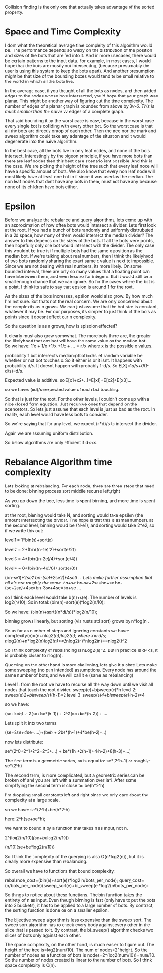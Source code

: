 
Collision finding is the only one that actually takes advantage of the sorted property.



# Space and Time Complexity

I dont what the theoretical average time compleity of this algorithm would be. The performance depends so wildly on the distribution of the position and sizes of the bots that are fed into it. And in more usecases, there would be certain patterns to the input data. For example, in most cases, I would hope that the bots are mostly not intersecting, (because presumably the user is using this system to keep the bots apart). And another presumption might be that size of the bounding boxes would tend to be small relative to the world in which all the bots live. 

In the average case, if you thought of all the bots as nodes, and then added edges to the nodes whose bots intersected, you'd hope that your graph was planar. This might be another way of figuring out the time complexity. The number of edges of a planar graph is bounded from above by 3*v-6. This is much smaller than the naive v*v edges of a complete graph.

That said bounding it by the worst case is easy, because in the worst case every single bot is colliding with every other bot. So the worst case is that all the bots are directly ontop of each other. Then the tree nor the mark and sweep algorithm could take any adantage of the situation and it would degenerate into the naive algorithm.

In the best case, all the bots live in only leaf nodes, and none of the bots intersect. Interestingly by the pigeon principle, if you have more bots than there are leaf nodes then this best case scenario isnt possible. And this is the case. We are picking the height of the tree such that every leaf node will have a specific amount of bots. We also know that every non leaf node will most likely have at least one bot in it since it was used as the median. The non leaf nodes that dont have any bots in them, must not have any because none of its children have bots either.

# Epsilon

Before we analyze the rebalance and query algorithms, lets come up with an approximation of how often bots would intersect a divider. Lets first look at the root. If you had a bunch of bots randomly and uniformly distrubuted in a 2d space, how many of them would intersect the median divider? The answer to this depends on the sizes of the bots. If all the bots were points, then hopefully only one bot would intersect with the divider. The only case this wouldnt be true is if multiple bots had the same x position as the median bot. If we're talking about real numbers, then I think the likelyhood of two bots randomly sharing the exact same x value is next to impossible. Since we are not dealing with real numbers, its more likely. On some bounded interval, there are only so many values that a floating point can have inbetween them, and even less so for integers. But it would still be a small enough chance that we can ignore. So for the cases where the bot is a point, I think its safe to say that epsilon is around 1 for the root.

As the sizes of the bots increases, epsilon would also grow. By how much I'm not sure. But thats not the real concern. We are only concerned about the complexity as n grows. We can just assume that the bot size is constant, whatever it may be. 
For our purposes, its simpler to just think of the bots as points since it doesnt effect our n complexity.

So the question is as n grows, how is episolon effected?

It clearly must also grow somewhat. The more bots there are, the greater the likelyhood that any bot will have the same value as the median bot.  
So we have:
1/x + 1/x +1/x +1/x + ... =  n/x
where x is the possible x values.


probability 1 bot intersects median:p(bot)=d/s
let random variable be whether or not bot touches x. So it either is or it isnt.
It happens with probability d/s. It doesnt happen with probably 1-d/s.
So E[X]=1*d/s+0*(1-d/s)=d/s.

Expected value is additive. so E[x1+x2+..]=E[x1]+E[x2]+E[x3]...

so we have: (nd)/s=expected value of each bot touching.

So that is just for the root. For the other levels, I couldn't come up with a nice closed form equation. Just recursve ones that depend on the acencetors. So lets just assume that each level is just as bad as the root. In reality, each level would have less bots to consider. 

So we're saying that for any level, we expect  (n*d)/s to intersect the divider.

Again we are assuming uniform distribution.

So below algorithms are only efficient if d<<s. 










# Rebalance Algorithm time complexity

Lets looking at rebalancing. For each node, there are three steps that need to be done:
binning process
sort middile
recurse left,right

As you go down the tree, less time is spent binning, and more time is spent sorting.

at the root, binning would take N, and sorting would take epsilon (the amount intersecting the divider. The hope is that this is  asmall number).
at the second level, binning would be (N-e1), and sorting would take 2*e2, so if we write this out:


level1  =  1*bin(n)+sort(e)

level2  =  2*(bin((n-1e)/2)+sort(e/2))

level3  =  4*(bin((n-2e)/4)+sort(e/4)) 

level4  =  8*(bin((n-4e)/8)+sort(e/8))






(bn-se1)+2*se2
bn-(se1+2*se2)+4*se3
...
Lets make further assumption that all e's are roughly the same.
bn+se
bn-se+2*se=bn+se
bn-(se+2*se)+4*se=bn-3se+4se=bn+se
...

so I think each level would take b(n)+s(e).
The number of levels is log2(n/10);
So in total: (bin(n)+sort(e))*log2(n/10);

So we have: (bin(n)+sort((n*d)/s))*log2(n/10);

binning grows linearly, but sorting (via rusts std sort) grows by n*log(n).

So as far as number of steps and ignoring constants we have:
complexity(n)=(n+n*log2(n))*log2(n); where x=n*d/s;
n*log2(n)+n*log2(n)*log2(n)<=2*nlog2(n)*nlog2(n)==nlog2()^2

So I think complexity of rebalancing is nLog2(n)^2. But in practice is d<<s, it is probably closer to nlog(n).




Querying on the other hand is more challening, lets give it a shot:
Lets make some sweeping (no pun intended) assumptions. Every node has around the same number of bots,
and we will call it e (same as rebalancing)

Level 1: from the root we have to recurse all the way down until we visit all nodes that touch the root divider.
	sweep(e)+bjsweep(e)*h
level 2:
	sweep(e)*2+bjsweep(e)*(h-1)*2
level 3:
	sweep(e)*4+bjsweep(e)*(h-2)*4

so we have:

(se+be*h) + 2*(se+be*(h-1)) + 2^2(se+be*(h-2)) + ...

Lets split it into two terms

(se+2*se+4*se+....)+(be*h  + 2*be*(h-1)+4*be(h-2)+..)

now lets distribute:

se*(2^0+2^1+2^2+2^3+...)   + be*(1h +2(h-1)+4(h-2)+8(h-3)+...)
                                 


The first term is a geometric series, so is equal to:
se*(2^h-1)
or roughly:
se*(2^h)

The second term, is more complicated, but a geometric series can be broken off and you are left with a summation
over ia^i. After some simplifying the second term is close to:
be(h*2^h)

I'm dropping small constants left and right since we only care about the complexity at a large scale.

so we have:
se*(2^h)+be(h*2^h)

here:
2^h(se+be*h);

We want to bound it by a function that takes n as input, not h.

2^(log2(n/10))*(se+be*log2(n/10))

(n/10)(se+be*log2(n/10))

So I think the complexity of the querying is also O(n*log2(n)), but it is clearly more expensive than rebalancing.



So overall we have to functions that bound complexity:

rebalance_cost=(bin(n)+sort(e))*log2(n/bots_per_node);
query_cost=(n/bots_per_node)(sweep_sort(e)+bi_sweep(e)*log2(n/bots_per_node))

So things to notice about these functions. The bin function takes the entirety of n as input. Even though binning is fast (only have to put the bots into 3 buckets), it has to be applied to a large number of bots. By contract, the sorting function is done on on a smaller epsilon.

The bijective sweep algorithm is less expensive than the sweep sort. The sweep sort algorithm has to check every body against every other in the slice that is passed to it. By contrast, the bi_sweep() algorithm checks two slices of bots only against each other. 










The space complexity, on the other hand, is much easier to figure out. 
The height of the tree is=log2(num/10).
The num of nodes=2^height.
So the number of nodes as a function of bots is nodes=2^(log2(num/10))=num/10.
So the number of nodes created is linear to the number of bots.
So I think space complexity is O(n).
